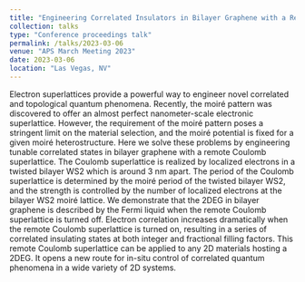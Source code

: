 ```yaml
---
title: "Engineering Correlated Insulators in Bilayer Graphene with a Remote Coulomb Superlattice"
collection: talks
type: "Conference proceedings talk"
permalink: /talks/2023-03-06
venue: "APS March Meeting 2023"
date: 2023-03-06
location: "Las Vegas, NV"
---
```


Electron superlattices provide a powerful way to engineer novel correlated and topological quantum phenomena. Recently, the moiré pattern was discovered to offer an almost perfect nanometer-scale electronic superlattice. However, the requirement of the moiré pattern poses a stringent limit on the material selection, and the moiré potential is fixed for a given moiré heterostructure. Here we solve these problems by engineering tunable correlated states in bilayer graphene with a remote Coulomb superlattice. The Coulomb superlattice is realized by localized electrons in a twisted bilayer WS2 which is around 3 nm apart. The period of the Coulomb superlattice is determined by the moiré period of the twisted bilayer WS2, and the strength is controlled by the number of localized electrons at the bilayer WS2 moiré lattice. We demonstrate that the 2DEG in bilayer graphene is described by the Fermi liquid when the remote Coulomb superlattice is turned off. Electron correlation increases dramatically when the remote Coulomb superlattice is turned on, resulting in a series of correlated insulating states at both integer and fractional filling factors. This remote Coulomb superlattice can be applied to any 2D materials hosting a 2DEG. It opens a new route for in-situ control of correlated quantum phenomena in a wide variety of 2D systems.
